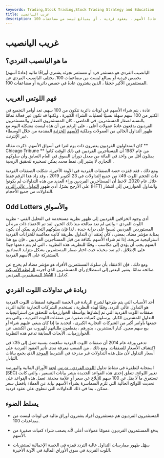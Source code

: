 ```yaml
---
keywords: Trading,Stock Trading,Stock Trading Strategy and Education
title: غريب اليانصيب
description: اليانصيب الفردي هو المستثمر الفردي الذي يشتري الأوراق المالية ، عادةً الأسهم ، بعقود فردية ، أو بمبالغ ليست من مضاعفات 100.
---
```


# غريب اليانصيب
## ما هو اليانصيب الفردي؟

اليانصيب الفردي هو مستثمر فرد أو مستثمر تجزئة يشتري أوراقًا مالية (عادةً أسهم) بحصص فردية أو بمبالغ ليست من مضاعفات 100. يختلف اليانصيب الفردي عن المستثمرين الأكبر حجمًا ، الذين يشترون عادةً في حصص دائرية أو مضاعفات 100.

## فهم اللوتس الغريب

عادة ، يتم شراء الأسهم في لوتات دائرية تتكون من 100 سهم. تعد أوامر التجميع في الكثير من 100 سهم سهلة نسبيًا لعمليات الشراء الكبيرة ، ولكنها قد تكون غير فعالة تمامًا بالنسبة لصغار المستثمرين. في الماضي ، كان المستثمرون الصغار والمستثمرون الفرديون يدفعون عادةً عمولات أعلى ، على الرغم من أن هذه ليست مشكلة اليوم مع ظهور التداول الخالي من العمولات وملكية [الأسهم](/fractionalshare) [الجزئية](/fractionalshare) المقدمة من خلال الوسطاء عبر الإنترنت.

كان المتداولون الفرديون يعتبرون ذات يوم لغزا في أسواق الأسهم. ذكرت مقالة ** Chicago Tribune ** من عام 1987 أن المستأجرين الفرديين في ذلك الوقت كانوا يمثلون أقل من واحد في المائة من معدل دوران السوق في العام السابق وأن سلوكهم التجاري لا يشير إلى نمط محدد يمكن تسخيره لتحقيق الربحية .

ومع ذلك ، فقد قفزت حصة الصفقات الفردية في الآونة الأخيرة. شكلت الصفقات الفردية ذات الحجم اللوت 49٪ من جميع التداولات في 23 أكتوبر 2019 ، وقد زاد هذا الرقم فقط خلال عام 2020. لاحظ أن المستأجرين الفرديين وراء العديد من هذه التداولات لم يكونوا على الأرجح بشرًا. أدى ظهور [التداول عالي التردد](/high-frequency-trading) (HFT) والتداول الخوارزمي إلى انتشار التداولات من جميع الأحجام.

## Odd Lotters والأسواق

أدى وجود الخزافين الفرديين إلى ظهور نظرية مستخدمة في التحليل الفني - نظرية اللوت الفردي - والتي لم تعد صالحة منذ ذلك الحين. لقد تم الاعتقاد ذات مرة أن المستوردين الفرديين ليسوا على دراية جيدة ، لذا فإن سلوكهم التجاري يمكن أن يكون بمثابة مؤشر مضاد. بمعنى ، كان يُعتقد أن التداول بطريقة كانت معاكسة للخزانات الفردية استراتيجية مربحة. إذا تم شراء الأسهم بكثافة من قبل المستأجرين الفرديين ، فإن بيع هذا السهم يجب أن يؤدي إلى مكاسب ، وفقًا للنظرية. هذه النظرية ، التي لم يتم دعمها جيدًا على الإطلاق ، لم تعد محبذة حيث اختار صغار المستثمرين بشكل متزايد الصناديق المشتركة على الأسهم الفردية.

ومع ذلك ، فإن الاعتقاد بأن سلوك المستثمرين الأفراد هو مؤشر مضاد لم يخرج عن صالحه تمامًا. يشير البعض إلى استطلاع رأي المستثمرين الذي أجرته [الرابطة الأمريكية للمستثمرين الفرديين (AAII](/american-association-of-individual-investors-aaii) [)](/american-association-of-individual-investors-aaii) كدليل.

## زيادة في تداولات اللوت الفردي

أحد الأسباب التي يتم طرحها لشرح الزيادة في الحصة السوقية لصفقات اللوت الفردية هو التداول عالي التردد. وفقًا لهذه النظرية ، تستخدم الشركات التجارية عالية التردد صفقات اللوت الفردية التي تم إنشاؤها بواسطة الخوارزميات للتحقق من استراتيجيات التداول للمشترين الكبار. يرسلون كميات صغيرة من صفقات اللوت الفردية ، والتي يتم جمعها بأوامر أكبر من الشركات التجارية الكبرى ، لتحديد ما إذا كان ينبغي عليهم شراء أو بيع سهم معين. كبار المشترين ، بدورهم ، يقطعون طلباتهم للهروب من الكشف عن الخوارزميات. الأبحاث السابقة تدعم هذه النظرية.

تدعي ورقة عام 2014 أن صفقات اللوت الفردية ساهمت بنسبة تصل إلى 35٪ في اكتشاف الأسعار للصفقات. ومع ذلك ، من الصعب معرفة مدى تأثير العقود الفردية على أسعار التداول لأن مثل هذه التداولات غير مدرجة في الشريط [الموحد](/consolidatedtape) الذي يجمع بيانات التبادل.

استجابة للطفرة في نشاط تداول [اللوت الفردي ، تدرس](/sec) [لجنة](/sec) الأوراق المالية والبورصة (SEC) تغيير اللوائح. تتعلق إحدى هذه القواعد الجديدة بنشر بيانات التسعير ، والتي كانت تستغرق ما لا يقل عن 100 سهم للإبلاغ عن سعر أو علامة محدثة. تعمل هذه القواعد على تحديث اللوائح الحالية التي تلزم السماسرة بشراء الأسهم نيابة عن العملاء بأفضل سعر ممكن ، بما في ذلك التداولات التي تنطوي على عقود فردية.

## يسلط الضوء

- المستثمرون الفرديون هم مستثمرون أفراد يشترون أوراق مالية في لوتات ليست من مضاعفات 100.

- يدفع المستثمرون الفرديون عمومًا عمولات أعلى لأنه يصعب شراء كميات صغيرة من الأسهم.

- سهّل ظهور ممارسات التداول عالية التردد قفزة في الحصة الإجمالية لمشتريات اللوت الفردية في سوق الأوراق المالية في الآونة الأخيرة.

